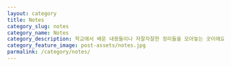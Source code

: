 ```yaml
---
layout: category
title: Notes
category_slug: notes
category_name: Notes
category_description: 학교에서 배운 내용들이나 자잘자잘한 정리들을 모아놓는 곳이에요. 작은 것이라도 놓치고 싶지 않아요.
category_feature_image: post-assets/notes.jpg
parmalink: /category/notes/
---
```

